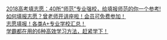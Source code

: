   
[2018高考填志愿：40所“师范”专业强校，给填报师范的你一个参考!](http://www.dianyue.me/archives/667/ogv87uj2ahlfya4p/)  
[如何填报志愿？曾老师开讲座啦！会员可免费参加！](http://www.dianyue.me/archives/663/bglv97sa57dhafvj/)  
[志愿填报！各类A+专业学校汇总！](http://www.dianyue.me/archives/671/rq21ehg3geau1vzk/)  
[学霸都在用的6种高效学习方法，赶紧学下！](http://www.dianyue.me/archives/667/u6rpnmliw31o1fun/)